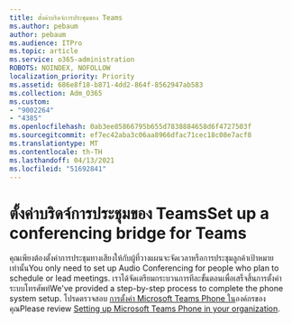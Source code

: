 ```yaml
---
title: ตั้งค่าบริดจ์การประชุมของ Teams
ms.author: pebaum
author: pebaum
ms.audience: ITPro
ms.topic: article
ms.service: o365-administration
ROBOTS: NOINDEX, NOFOLLOW
localization_priority: Priority
ms.assetid: 686e8f18-b871-4dd2-864f-8562947ab583
ms.collection: Adm_O365
ms.custom:
- "9002264"
- "4385"
ms.openlocfilehash: 0ab3ee85866795b655d7838884658d6f4727503f
ms.sourcegitcommit: ef7ec42aba3c06aa8966dfac71cec18c08e7acf8
ms.translationtype: MT
ms.contentlocale: th-TH
ms.lasthandoff: 04/13/2021
ms.locfileid: "51692841"
---
```

# <a name="set-up-a-conferencing-bridge-for-teams"></a><span data-ttu-id="f9d5d-102">ตั้งค่าบริดจ์การประชุมของ Teams</span><span class="sxs-lookup"><span data-stu-id="f9d5d-102">Set up a conferencing bridge for Teams</span></span>

<span data-ttu-id="f9d5d-103">คุณเพียงต้องตั้งค่าการประชุมทางเสียงให้กับผู้ที่วางแผนจะจัดเวลาหรือการประชุมลูกค้าเป้าหมายเท่านั้น</span><span class="sxs-lookup"><span data-stu-id="f9d5d-103">You only need to set up Audio Conferencing for people who plan to schedule or lead meetings.</span></span> <span data-ttu-id="f9d5d-104">เราได้จัดเตรียมกระบวนการทีละขั้นตอนเพื่อเสร็จสิ้นการตั้งค่าระบบโทรศัพท์</span><span class="sxs-lookup"><span data-stu-id="f9d5d-104">We've provided a step-by-step process to complete the phone system setup.</span></span> <span data-ttu-id="f9d5d-105">โปรดตรวจสอบ [การตั้งค่า Microsoft Teams Phone ใน](https://docs.microsoft.com/MicrosoftTeams/phone-number-calling-plans/port-order-overview)องค์กรของคุณ</span><span class="sxs-lookup"><span data-stu-id="f9d5d-105">Please review [Setting up Microsoft Teams Phone in your organization](https://docs.microsoft.com/MicrosoftTeams/phone-number-calling-plans/port-order-overview).</span></span>
